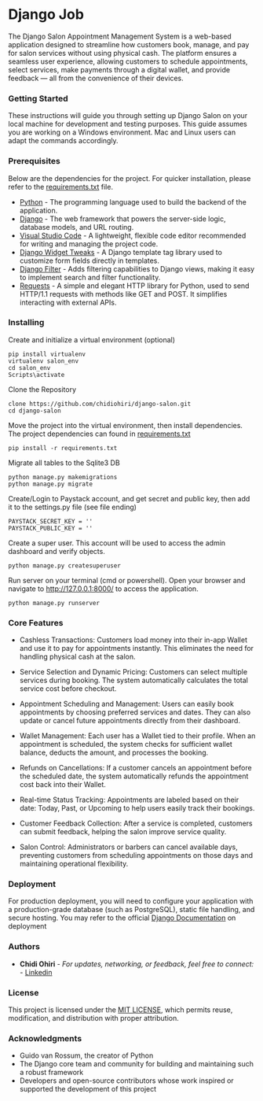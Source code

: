 # Django Job

The Django Salon Appointment Management System is a web-based application designed to streamline how customers book, manage, and pay for salon services without using physical cash. The platform ensures a seamless user experience, allowing customers to schedule appointments, select services, make payments through a digital wallet, and provide feedback — all from the convenience of their devices.

### Getting Started

These instructions will guide you through setting up Django Salon on your local machine for development and testing purposes. This guide assumes you are working on a Windows environment. Mac and Linux users can adapt the commands accordingly.

### Prerequisites

Below are the dependencies for the project. For quicker installation, please refer to the [requirements.txt](requirements.txt) file.
- [Python](https://www.python.org/downloads/) - The programming language used to build the backend of the application.
- [Django](https://www.djangoproject.com/download/) - The web framework that powers the server-side logic, database models, and URL routing.
- [Visual Studio Code](https://code.visualstudio.com/) -  A lightweight, flexible code editor recommended for writing and managing the project code.
- [Django Widget Tweaks](https://pypi.org/project/django-widget-tweaks/) - A Django template tag library used to customize form fields directly in templates.
- [Django Filter](https://pypi.org/project/django-filter/) - Adds filtering capabilities to Django views, making it easy to implement search and filter functionality.
- [Requests](https://pypi.org/project/requests/) - A simple and elegant HTTP library for Python, used to send HTTP/1.1 requests with methods like GET and POST. It simplifies interacting with external APIs.

### Installing

Create and initialize a virtual environment (optional)

    pip install virtualenv
    virtualenv salon_env
    cd salon_env
    Scripts\activate

Clone the Repository

    clone https://github.com/chidiohiri/django-salon.git
    cd django-salon

Move the project into the virtual environment, then install dependencies. The project dependencies can found in [requirements.txt](requirements.txt)

    pip install -r requirements.txt

Migrate all tables to the Sqlite3 DB

    python manage.py makemigrations
    python manage.py migrate

Create/Login to Paystack account, and get secret and public key, then add it to the settings.py file (see file ending)

    PAYSTACK_SECRET_KEY = ''
    PAYSTACK_PUBLIC_KEY = ''

Create a super user. This account will be used to access the admin dashboard and verify objects.

    python manage.py createsuperuser

Run server on your terminal (cmd or powershell). Open your browser and navigate to http://127.0.0.1:8000/ to access the application.

    python manage.py runserver

### Core Features

- Cashless Transactions: Customers load money into their in-app Wallet and use it to pay for appointments instantly. This eliminates the need for handling physical cash at the salon.

- Service Selection and Dynamic Pricing: Customers can select multiple services during booking. The system automatically calculates the total service cost before checkout.

- Appointment Scheduling and Management: Users can easily book appointments by choosing preferred services and dates. They can also update or cancel future appointments directly from their dashboard.

- Wallet Management: Each user has a Wallet tied to their profile. When an appointment is scheduled, the system checks for sufficient wallet balance, deducts the amount, and processes the booking.

- Refunds on Cancellations: If a customer cancels an appointment before the scheduled date, the system automatically refunds the appointment cost back into their Wallet.

- Real-time Status Tracking: Appointments are labeled based on their date: Today, Past, or Upcoming to help users easily track their bookings.

- Customer Feedback Collection: After a service is completed, customers can submit feedback, helping the salon improve service quality.

- Salon Control: Administrators or barbers can cancel available days, preventing customers from scheduling appointments on those days and maintaining operational flexibility.

### Deployment

For production deployment, you will need to configure your application with a production-grade database (such as PostgreSQL), static file handling, and secure hosting. You may refer to the official [Django Documentation](https://docs.djangoproject.com/en/5.1/howto/deployment/) on deployment

### Authors

  - **Chidi Ohiri** - *For updates, networking, or feedback, feel free to connect:* -
    [Linkedin](https://www.linkedin.com/in/chidiebere-ohiri/)

### License

This project is licensed under the [MIT LICENSE](LICENSE.md), which permits reuse, modification, and distribution with proper attribution.

### Acknowledgments

  - Guido van Rossum, the creator of Python
  - The Django core team and community for building and maintaining such a robust framework
  - Developers and open-source contributors whose work inspired or supported the development of this project

